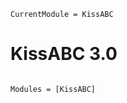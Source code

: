 ```@meta
CurrentModule = KissABC
```

# KissABC 3.0

```@index
```

```@autodocs
Modules = [KissABC]
```
